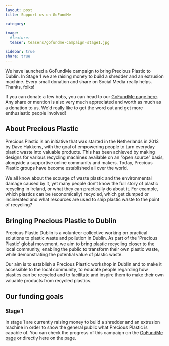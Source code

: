 ```yaml
---
layout: post
title: Support us on GoFundMe

category: 

image:
  #feature: 
  teaser: teasers/gofundme-campaign-stage1.jpg

sidebar: true
share: true
---
```


We have launched a GoFundMe campaign to bring Precious Plastic to Dublin. In Stage 1 we are raising money to build a shredder and an extrusion machine. Every small donation and share on Social Media really helps. Thanks, folks!

If you can donate a few bobs, you can head to our [GoFundMe page here](https://www.gofundme.com/f/precious-plastic-dublin-stage-1?pc=wd_md_campimage_r). Any share or mention is also very much appreciated and worth as much as a donation to us. We'd really like to get the word out and get more enthusiastic people involved! 

## About Precious Plastic

Precious Plastic  is an initiative that was started in the Netherlands in 2013 by Dave Hakkens, with the goal of empowering people to turn everyday plastic waste into valuable products. This has been achieved by making designs for various recycling machines available on an “open source” basis, alongside a supportive online community and makers. Today,  Precious Plastic groups have become established all over the world.

We all know about the scourge of waste plastic and the environmental damage caused by it, yet many people don’t know the full story of plastic recycling in Ireland, or what they can practically do about it. For example, which plastics can be (economically) recycled, which get dumped or incinerated and what resources are used to ship plastic waste to the point of recycling?

## Bringing Precious Plastic to Dublin

Precious Plastic Dublin  is a volunteer collective working on practical solutions to plastic waste and pollution in Dublin. As part of the 'Precious Plastic’ global movement, we aim to bring plastic recycling closer to the local community, enabling the public to transform their own plastic waste, while demonstrating the potential value of plastic waste. 

Our aim is to establish a Precious Plastic workshop in Dublin and to make it accessible to the local community, to educate people regarding how plastics can be recycled and to facilitate and inspire them to make their own valuable products from recycled plastics.

## Our funding goals

### Stage 1

In stage 1 are currently raising money to build a shredder and an extrusion machine in order to show the general public what Precious Plastic is capable of. You can check the progress of this campaign on the [GoFundMe page](https://www.gofundme.com/f/precious-plastic-dublin-stage-1?pc=wd_md_campimage_r) or directly here on the page.

<iframe class='gfm-media-widget' image='1' coinfo='0' width='100%' height='100%' frameborder='0' id='precious-plastic-dublin-stage-1'></iframe><script src='//funds.gofundme.com/js/5.0/media-widget.js'></script>

### Stage 2

In the upcoming Stage 2 will apply for funding and raise more money so that we can afford to set up a Precious Plastic workshop in Dublin.

(Please email us, [info@preciousplasticdublin.org](mailto:info@preciousplasticdublin.org), if you know about any potential premises in Dublin!)

